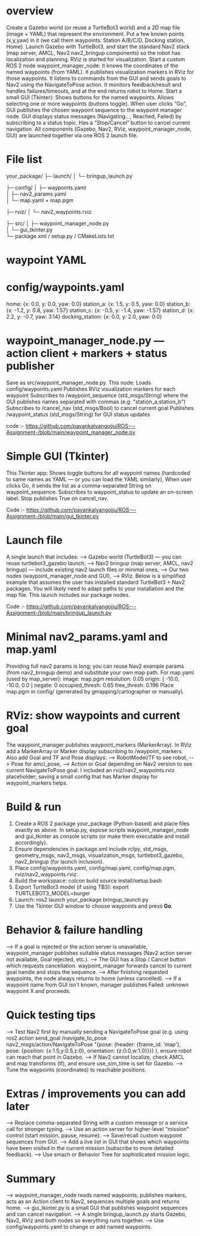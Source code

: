 # overview
Create a Gazebo world (or reuse a TurtleBot3 world) and a 2D map file (image + YAML) that represent the environment. Put a few known points (x,y,yaw) in it (we call them waypoints: Station A/B/C/D, Docking station, Home).
Launch Gazebo with TurtleBot3, and start the standard Nav2 stack (map server, AMCL, Nav2 nav2_bringup components) so the robot has localization and planning. RViz is started for visualization.
Start a custom ROS 2 node waypoint_manager_node:
It knows the coordinates of the named waypoints (from YAML).
It publishes visualization markers in RViz for those waypoints.
It listens to commands from the GUI and sends goals to Nav2 using the NavigateToPose action.
It monitors feedback/result and handles failures/timeouts, and at the end returns robot to Home.
Start a small GUI (Tkinter):
Shows buttons for the named waypoints.
Allows selecting one or more waypoints (buttons toggle).
When user clicks “Go”, GUI publishes the chosen waypoint sequence to the waypoint manager node.
GUI displays status messages (Navigating…, Reached, Failed) by subscribing to a status topic.
Has a “Stop/Cancel” button to cancel current navigation.
All components (Gazebo, Nav2, RViz, waypoint_manager_node, GUI) are launched together via one ROS 2 launch file.

# File list
your_package/
├─ launch/
│  └─ bringup_launch.py

├─ config/
│  ├─ waypoints.yaml                   
│  ├─ nav2_params.yaml                 
│  └─ map.yaml + map.pgm 

├─ rviz/
│  └─ nav2_waypoints.rviz

├─ src/
│  ├─ waypoint_manager_node.py         
│  └─ gui_tkinter.py                   
└─ package.xml / setup.py / CMakeLists.txt

# waypoint YAML
# config/waypoints.yaml
home:   {x: 0.0,  y: 0.0,  yaw: 0.0}
station_a: {x: 1.5,  y: 0.5,  yaw: 0.0}
station_b: {x: -1.2, y: 0.8,  yaw: 1.57}
station_c: {x: -0.5, y: -1.4, yaw: -1.57}
station_d: {x: 2.2,  y: -0.7, yaw: 3.14}
docking_station: {x: 0.0, y: 2.0, yaw: 0.0}

# waypoint_manager_node.py — action client + markers + status publisher
Save as src/waypoint_manager_node.py. This node:
Loads config/waypoints.yaml
Publishes RViz visualization markers for each waypoint
Subscribes to /waypoint_sequence (std_msgs/String) where the GUI publishes names separated with commas (e.g. "station_a,station_b")
Subscribes to /cancel_nav (std_msgs/Bool) to cancel current goal
Publishes /waypoint_status (std_msgs/String) for GUI status updates

code :- https://github.com/pavankalyangojju/ROS---Assignment-/blob/main/waypoint_manager_node.py

# Simple GUI (Tkinter)
This Tkinter app:
Shows toggle buttons for all waypoint names (hardcoded to same names as YAML — or you can load the YAML similarly),
When user clicks Go, it sends the list as a comma-separated String on waypoint_sequence.
Subscribes to waypoint_status to update an on-screen label.
Stop publishes True on cancel_nav.

Code :- https://github.com/pavankalyangojju/ROS---Assignment-/blob/main/gui_tkinter.py

# Launch file
A single launch that includes:
--> Gazebo world (TurtleBot3) — you can reuse turtlebot3_gazebo launch,
--> Nav2 bringup (map server, AMCL, nav2 bringup) — include existing nav2 launch files or minimal ones,
--> Our two nodes (waypoint_manager_node and GUI),
--> RViz.
Below is a simplified example that assumes the user has installed standard TurtleBot3 + Nav2 packages. You will likely need to adapt paths to your installation and the map file. This launch includes our package nodes.

Code :- https://github.com/pavankalyangojju/ROS---Assignment-/blob/main/bringup_launch.py

# Minimal nav2_params.yaml and map.yaml
Providing full nav2 params is long; you can reuse Nav2 example params (from nav2_bringup demo) and substitute your own map path. For map.yaml (used by map_server):
image: map.pgm
resolution: 0.05
origin: [ -10.0, -10.0, 0.0 ]
negate: 0
occupied_thresh: 0.65
free_thresh: 0.196
Place map.pgm in config/ (generated by gmapping/cartographer or manually).

# RViz: show waypoints and current goal
The waypoint_manager publishes waypoint_markers (MarkerArray). In RViz add a MarkerArray or Marker display subscribing to /waypoint_markers.
Also add Goal and TF and Pose displays:
--> RobotModel/TF to see robot,
--> Pose for amcl_pose,
--> Action or Goal depending on Nav2 version to see current NavigateToPose goal.
I included an rviz/nav2_waypoints.rviz placeholder; saving a small config that has Marker display for waypoint_markers helps.

# Build & run
1. Create a ROS 2 package your_package (Python-based) and place files exactly as above. In setup.py, expose scripts waypoint_manager_node and gui_tkinter as console scripts (or make them executable and install accordingly).
2. Ensure dependencies in package.xml include rclpy, std_msgs, geometry_msgs, nav2_msgs, visualization_msgs, turtlebot3_gazebo, nav2_bringup (for launch inclusion).
3. Place config/waypoints.yaml, config/map.yaml, config/map.pgm, rviz/nav2_waypoints.rviz.
4. Build the workspace:
   colcon build
   source install/setup.bash
5. Export TurtleBot3 model (if using TB3):
   export TURTLEBOT3_MODEL=burger
6. Launch:
   ros2 launch your_package bringup_launch.py
7. Use the Tkinter GUI window to choose waypoints and press **Go**.

# Behavior & failure handling
--> If a goal is rejected or the action server is unavailable, waypoint_manager publishes suitable status messages (Nav2 action server not available, Goal rejected, etc.).
--> The GUI has a Stop / Cancel button which requests cancellation. waypoint_manager forwards cancel to current goal handle and stops the sequence.
--> After finishing requested waypoints, the node always returns to home (unless cancelled).
--> If a waypoint name from GUI isn't known, manager publishes Failed: unknown waypoint X and proceeds.
# Quick testing tips
--> Test Nav2 first by manually sending a NavigateToPose goal (e.g. using ros2 action send_goal /navigate_to_pose nav2_msgs/action/NavigateToPose "{pose: {header: {frame_id: 'map'}, pose: {position: {x:1.5,y:0.5,z:0}, orientation: {z:0.0,w:1.0}}}} ), ensure robot can reach that point in Gazebo.
--> If Nav2 cannot localize, check AMCL and map transforms (tf), and ensure use_sim_time is set for Gazebo.
--> Tune the waypoints (coordinates) to reachable positions.

# Extras / improvements you can add later
--> Replace comma-separated String with a custom message or a service call for stronger typing.
--> Use an action server for higher-level "mission" control (start mission, pause, resume).
--> Save/recall custom waypoint sequences from GUI.
--> Add a live list in GUI that shows which waypoints have been visited in the current mission (subscribe to more detailed feedback).
--> Use smach or Behavior Tree for sophisticated mission logic.

# Summary
--> waypoint_manager_node reads named waypoints, publishes markers, acts as an Action client to Nav2, sequences multiple goals and returns home.
--> gui_tkinter.py is a small GUI that publishes waypoint sequences and can cancel navigation.
--> A single bringup_launch.py starts Gazebo, Nav2, RViz and both nodes so everything runs together.
--> Use config/waypoints.yaml to change or add named waypoints.
